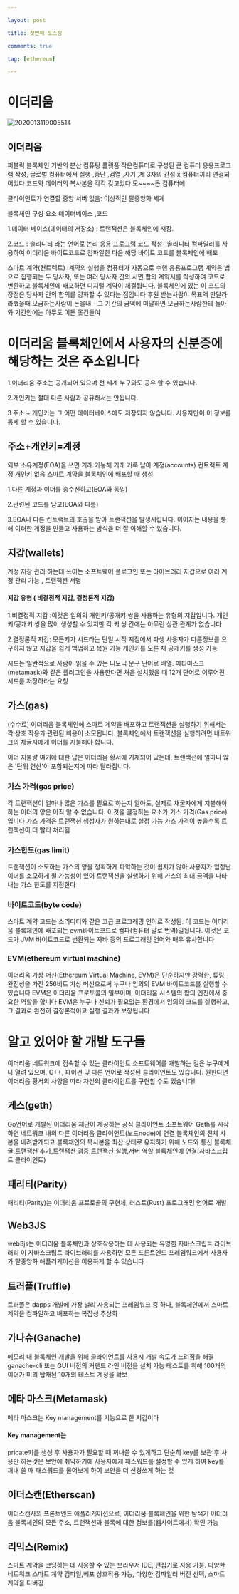 ```yaml
---

layout: post

title: 첫번째 포스팅

comments: true

tag: [ethereum]

---
```


이더리움
========

![2020013119005514](/assets/2020013119005514_wa9veiztq.png)

이더리움
--------

퍼블릭 블록체인 기반의 분산 컴퓨팅 플랫폼 작은컴퓨터로 구성된 큰 컴퓨터 응용프로그램 작성, 글로벌 컴퓨터에서 실행 ,중단 ,검열 ,사기 ,제 3자의 간섭 x 컴퓨터끼리 연결되어있다 코드와 데이터의 복사본을 각각 갖고있다 모~~~~든 컴퓨터에

클라이언트가 연결할 중앙 서버 없음: 이상적인 탈중앙화 세계

블록체인 구성 요소 데이터베이스 ,코드

1.데이터 베이스(데이터의 저장소) : 트랜잭션은 블록체인에 저장.

2.코드 : 솔리디티 라는 언어로 논리 응용 프로그램 코드 작성- 솔리디티 컴파일러를 사용하여 이더리움 바이트코드로 컴파일한 다음 해당 바이트 코드를 블록체인에 배포

스마트 계약(컨트렉트) :계약의 실행을 컴퓨터가 자동으로 수행 응용프로그램 계약은 법으로 집행되는 두 당사자, 또는 여러 당사자 간의 서면 합의 계약서를 작성하여 코드로 변환하고 블록체인에 배포하면 디지털 계약이 체결됩니다. 블록체인에 있는 이 코드의 장점은 당사자 간의 합의를 강화할 수 있다는 점입니다 후원 받는사람이 목표액 만달라 라했을때 모금하는사람이 돈을내 - 그 기간의 금액에 미달하면 모금하는사람한테 돌아와 기간안에는 아무도 이돈 못건들여

이더리움 블록체인에서 사용자의 신분증에 해당하는 것은 주소입니다
================================================================

1.이더리움 주소는 공개되어 있으며 전 세계 누구와도 공유 할 수 있습니다.

2.개인키는 절대 다른 사람과 공유해서는 안됩니다.

3.주소 + 개인키는 그 어떤 데이터베이스에도 저장되지 않습니다. 사용자만이 이 정보를 통제 할 수 있습니다.

주소+개인키=계정
----------------

외부 소유계정(EOA)을 쓰면 거래 가능해 거래 기록 남아 계정(accounts) 컨트랙트 계정 개인키 없음 스마트 계약을 블록체인에 배포할 때 생성

1.다른 계정과 이더를 송수신하고(EOA와 동일)

2.관련된 코드를 담고(EOA와 다름)

3.EOA나 다른 컨트랙트의 호출을 받아 트랜잭션을 발생시킵니다. 이어지는 내용을 통해 이러한 계정을 만들고 사용하는 방식을 더 잘 이해할 수 있습니다.

지갑(wallets)
-------------

계정 저장 관리 하는데 쓰이는 소프트웨어 플로그인 또는 라이브러리 지갑으로 여러 계정 관리 가능 , 트랜잭션 서명

#### 지갑 유형 ( 비결정적 지갑, 결정론적 지갑)

1.비결정적 지갑 :이것은 임의의 개인키/공개키 쌍을 사용하는 유형의 지갑입니다. 개인키/공개키 쌍을 많이 생성할 수 있지만 각 키 쌍 간에는 아무런 상관 관계가 없습니다

2.결정론적 지갑: 모든키가 시드라는 단일 시작 지점에서 파생 사용자가 다른정보를 요구하지 않고 지갑을 쉽게 백업하고 복원 가능 개인키를 모른 채 공개키를 생성 가능

시드는 일반적으로 사람이 읽을 수 있는 니모닉 문구 단어로 배열. 메타마스크(metamask)와 같은 플러그인을 사용한다면 처음 설치했을 때 12개 단어로 이루어진 시드를 저장하라는 요청

가스(gas)
---------

(수수료) 이더리움 블록체인에 스마트 계약을 배포하고 트랜잭션을 실행하기 위해서는 각 상호 작용과 관련된 비용이 소모됩니다. 블록체인에서 트랜잭션을 실행하려면 네트워크의 채굴자에게 이더를 지불해야 합니다.

이더 지불량 여기에 대한 답은 이더리움 황서에 기재되어 있는데, 트랜잭션에 얼마나 많은 '단위 연산'이 포함되는지에 따라 달라집니다.

### 가스 가격(gas price)

각 트랜잭션이 얼마나 많은 가스를 필요로 하는지 알아도, 실제로 채굴자에게 지불해야 하는 이더의 양은 아직 알 수 없습니다. 이것을 결정하는 요소가 가스 가격(Gas price)입니다 가스 가격은 트랜잭션 생성자가 원하는대로 설정 가능 가스 가격이 높을수록 트랜잭션이 더 빨리 처리됨

### 가스한도(gas limit)

트랜잭션이 소모하는 가스의 양을 정확하게 파악하는 것이 쉽지가 않아 사용자가 엄청난 이더를 소모하게 될 가능성이 있어 트랜잭션을 실행하기 위해 가스의 최대 금액을 나타내는 가스 한도를 지정한다

### 바이트코드(byte code)

스마트 계약 코드는 소리디티와 같은 고급 프로그래밍 언어로 작성됨. 이 코드는 이더리움 블록체인에 배포되는 evm바이트코드로 컴파(컴퓨터 말로 번역)일됩니다. 이것은 코드가 JVM 바이트코드로 변환되는 자바 등의 프로그래밍 언어와 매우 유사합니다

### EVM(ethereum virtual machine)

이더리움 가상 머신(Ethereum Virtual Machine, EVM)은 단순하지만 강력한, 튜링 완전성을 가진 256비트 가상 머신으로써 누구나 임의의 EVM 바이트코드를 실행할 수 있습니다 EVM은 이더리움 프로토콜의 일부이며, 이더리움 시스템의 합의 엔진에서 중요한 역할을 합니다 EVM은 누구나 신뢰가 필요없는 환경에서 임의의 코드를 실행하고, 그 결과로 완전히 결정론적이고 실행 결과가 보장됩니다

알고 있어야 할 개발 도구들
==========================

이더리움 네트워크에 접속할 수 있는 클라이언트 소프트웨어를 개발하는 길은 누구에게나 열려 있으며, C++, 파이썬 및 다른 언어로 작성된 클라이언트도 있습니다. 원한다면 이더리움 황서의 사양을 따라 자신의 클라이언트를 구현할 수도 있습니다!

게스(geth)
----------

Go언어로 개발된 이더리움 재단이 제공하는 공식 클라이언트 소프트웨어 Geth를 시작하면 네트워크 내의 다른 이더리움 클라이언트(노드node)에 연결 블록체인의 전체 사본을 내려받게되고 블록체인의 복사본을 최산 상태로 유지하기 위해 노드와 통신 블록채굴,트랜잭션 추가,트랜잭션 검증,트랜잭션 실행,서버 역할 블록체인에 연결(자바스크립트 클라이언트)

패리티(Parity)
--------------

패리티(Parity)는 이더리움 프로토콜의 구현체, 러스트(Rust) 프로그래밍 언어로 개발

Web3JS
------

web3js는 이더리움 블록체인과 상호작용하는 데 사용되는 유명한 자바스크립트 라이브러리 이 자바스크립트 라이브러리를 사용하면 모든 프론트엔드 프레임워크에서 사용자가 탈중앙화 애플리케이션을 이용하게 할 수 있습니다

트러플(Truffle)
---------------

트러플은 dapps 개발에 가장 널리 사용되는 프레임워크 중 하나, 블록체인에서 스마트 계약을 컴파일하고 배포하는 복잡성 추상화

가나슈(Ganache)
---------------

메모리 내 블록체인 개발을 위해 클라이언트를 사용시 개발 속도가 느려짐을 해결 ganache-cli 또는 GUI 버전의 커맨드 라인 버전을 설치 가능 테스트를 위해 100개의 이더가 미리 탑재된 10개의 테스트 계정을 확보

메타 마스크(Metamask)
---------------------

메타 마스크는 Key management를 기능으로 한 지갑이다

#### Key management는

pricate키를 생성 후 사용자가 필요할 때 꺼내쓸 수 있게하고 단순히 key를 보관 후 사용만 하는것은 보안에 취약하기에 사용자에게 패스워드를 설정할 수 있게 하여 key를 꺼내 쓸 때 패스워드를 물어보게 하여 보안을 더 신경쓰게 하는 것

이더스캔(Etherscan)
-------------------

이더스캔사의 프론트엔드 애플리케이션으로, 이더리움 블록체인을 위한 탐색기 이더리움 블록체인의 모든 주소, 트랜잭션과 블록에 대한 정보를(웹사이트에서) 확인 가능

리믹스(Remix)
-------------

스마트 계약을 코딩하는 데 사용할 수 있는 브라우저 IDE, 편집기로 사용 가능. 다양한 네트워크 스마트 계약 컴파일,베포 상호작용 가능, 다양한 컴파일러 버전 선택, 스마트 계약을 디버깅
